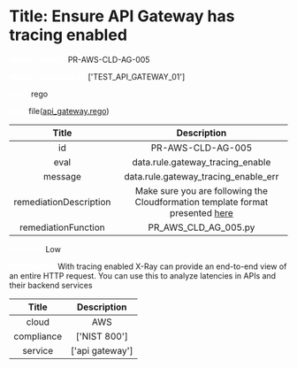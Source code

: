 



# Title: Ensure API Gateway has tracing enabled


***<font color="white">Master Test Id:</font>*** PR-AWS-CLD-AG-005

***<font color="white">Master Snapshot Id:</font>*** ['TEST_API_GATEWAY_01']

***<font color="white">type:</font>*** rego

***<font color="white">rule:</font>*** file([api_gateway.rego])  
  
  
  
  

|Title|Description|
| :---: | :---: |
|id|PR-AWS-CLD-AG-005|
|eval|data.rule.gateway_tracing_enable|
|message|data.rule.gateway_tracing_enable_err|
|remediationDescription|Make sure you are following the Cloudformation template format presented <a href='https://docs.aws.amazon.com/AWSCloudFormation/latest/UserGuide/aws-resource-kms-key.html#cfn-kms-key-enablekeyrotation' target='_blank'>here</a>|
|remediationFunction|PR_AWS_CLD_AG_005.py|


***<font color="white">Severity:</font>*** Low

***<font color="white">Description:</font>*** With tracing enabled X-Ray can provide an end-to-end view of an entire HTTP request. You can use this to analyze latencies in APIs and their backend services  
  
  

|Title|Description|
| :---: | :---: |
|cloud|AWS|
|compliance|['NIST 800']|
|service|['api gateway']|



[api_gateway.rego]: https://github.com/prancer-io/prancer-compliance-test/tree/master/aws/cloud/api_gateway.rego
